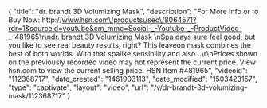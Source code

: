 {
    "title": "dr. brandt 3D Volumizing Mask",
    "description": "For More Info or to Buy Now: http:\/\/www.hsn.com\/products\/seo\/8064571?rdr=1&sourceid=youtube&cm_mmc=Social-_-Youtube-_-ProductVideo-_-481965\r\ndr. brandt 3D Volumizing Mask \nSpa days sure feel good, but you like to see real beauty results, right? This leaveon mask combines the best of both worlds. With that spalike sensibility and also...\r\nPrices shown on the previously recorded video may not represent the current price.  View hsn.com to view the current selling price. HSN Item #481965",
    "videoid": "112368717",
    "date_created": "1461903113",
    "date_modified": "1503423157",
    "type": "captivate",
    "layout": "video",
    "url": "\/v\/dr-brandt-3d-volumizing-mask\/112368717"
}